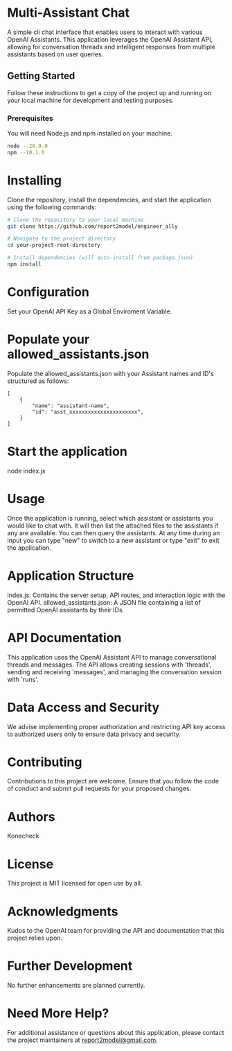 # Multi-Assistant Chat

A simple cli chat interface that enables users to interact with various OpenAI Assistants. This application leverages the OpenAI Assistant API,
allowing for conversation threads and intelligent responses from multiple assistants based on user queries.

## Getting Started

Follow these instructions to get a copy of the project up and running on your local machine for development and testing purposes.

### Prerequisites

You will need Node.js and npm installed on your machine.

```bash
node --20.9.0
npm --10.1.0
```

# Installing

Clone the repository, install the dependencies, and start the application using the following commands:

```sh
# Clone the repository to your local machine
git clone https://github.com/report2model/engineer_ally

# Navigate to the project directory
cd your-project-root-directory

# Install dependencies (will auto-install from package.json)
npm install
```

# Configuration

Set your OpenAI API Key as a Global Enviroment Variable.

# Populate your allowed_assistants.json

Populate the allowed_assistants.json with your Assistant names and ID's structured as follows:

```
[
    {
        "name": "assistant-name",
        "id": "asst_xxxxxxxxxxxxxxxxxxxxxx",
    }
]
```

# Start the application

node index.js

# Usage

Once the application is running, select which assistant or assistants you would like to chat with. It will then list the attached files to the assistants if any are available. You can then query the assistants. At any time during an input you can type "new" to switch to a new assistant or type "exit" to exit the application.

# Application Structure

index.js: Contains the server setup, API routes, and interaction logic with the OpenAI API.
allowed_assistants.json: A JSON file containing a list of permitted OpenAI assistants by their IDs.

# API Documentation

This application uses the OpenAI Assistant API to manage conversational threads and messages. The API allows creating sessions with 'threads', sending and receiving 'messages', and managing the conversation session with 'runs'.

# Data Access and Security

We advise implementing proper authorization and restricting API key access to authorized users only to ensure data privacy and security.

# Contributing

Contributions to this project are welcome. Ensure that you follow the code of conduct and submit pull requests for your proposed changes.

# Authors

Konecheck

# License

This project is MIT licensed for open use by all.

# Acknowledgments

Kudos to the OpenAI team for providing the API and documentation that this project relies upon.

# Further Development

No further enhancements are planned currently.

# Need More Help?

For additional assistance or questions about this application, please contact the project maintainers at report2model@gmail.com.
